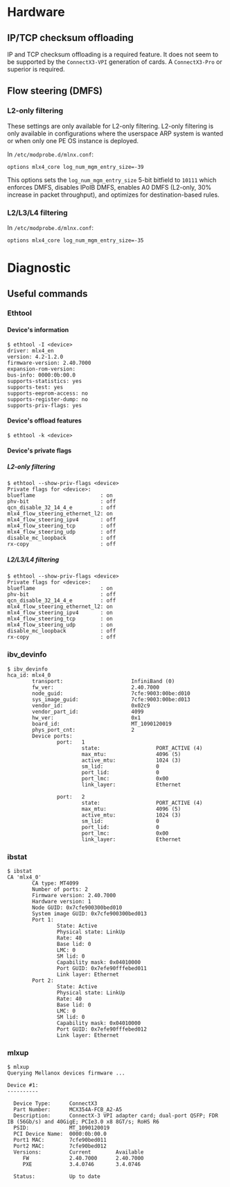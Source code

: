 # Hardware

## IP/TCP checksum offloading

IP and TCP checksum offloading is a required feature. It does not seem to be supported by the `ConnectX3-VPI` generation of cards. A `ConnectX3-Pro` or superior is required.

## Flow steering (DMFS)

### L2-only filtering

These settings are only available for L2-only filtering. L2-only filtering is only available in configurations where the userspace ARP system is wanted or when only one PE OS instance is deployed.

In `/etc/modprobe.d/mlnx.conf`:

```
options mlx4_core log_num_mgm_entry_size=-39
```

This options sets the `log_num_mgm_entry_size` 5-bit bitfield to `10111` which enforces DMFS, disables IPoIB DMFS, enables A0 DMFS (L2-only, 30% increase in packet throughput), and optimizes for destination-based rules.

### L2/L3/L4 filtering

In `/etc/modprobe.d/mlnx.conf`:

```
options mlx4_core log_num_mgm_entry_size=-35
```

# Diagnostic

## Useful commands

### Ethtool

#### Device's information

```
$ ethtool -I <device>
driver: mlx4_en
version: 4.2-1.2.0
firmware-version: 2.40.7000
expansion-rom-version:
bus-info: 0000:0b:00.0
supports-statistics: yes
supports-test: yes
supports-eeprom-access: no
supports-register-dump: no
supports-priv-flags: yes
```

#### Device's offload features

```
$ ethtool -k <device>
```

#### Device's private flags

##### L2-only filtering

```
$ ethtool --show-priv-flags <device>
Private flags for <device>:
blueflame                     : on
phv-bit                       : off
qcn_disable_32_14_4_e         : off
mlx4_flow_steering_ethernet_l2: on
mlx4_flow_steering_ipv4       : off
mlx4_flow_steering_tcp        : off
mlx4_flow_steering_udp        : off
disable_mc_loopback           : off
rx-copy                       : off
```

##### L2/L3/L4 filtering

```
$ ethtool --show-priv-flags <device>
Private flags for <device>:
blueflame                     : on
phv-bit                       : off
qcn_disable_32_14_4_e         : off
mlx4_flow_steering_ethernet_l2: on
mlx4_flow_steering_ipv4       : on
mlx4_flow_steering_tcp        : on
mlx4_flow_steering_udp        : on
disable_mc_loopback           : off
rx-copy                       : off
```

### ibv_devinfo

```
$ ibv_devinfo
hca_id: mlx4_0
        transport:                      InfiniBand (0)
        fw_ver:                         2.40.7000
        node_guid:                      7cfe:9003:00be:d010
        sys_image_guid:                 7cfe:9003:00be:d013
        vendor_id:                      0x02c9
        vendor_part_id:                 4099
        hw_ver:                         0x1
        board_id:                       MT_1090120019
        phys_port_cnt:                  2
        Device ports:
                port:   1
                        state:                  PORT_ACTIVE (4)
                        max_mtu:                4096 (5)
                        active_mtu:             1024 (3)
                        sm_lid:                 0
                        port_lid:               0
                        port_lmc:               0x00
                        link_layer:             Ethernet

                port:   2
                        state:                  PORT_ACTIVE (4)
                        max_mtu:                4096 (5)
                        active_mtu:             1024 (3)
                        sm_lid:                 0
                        port_lid:               0
                        port_lmc:               0x00
                        link_layer:             Ethernet
```

### ibstat

```
$ ibstat
CA 'mlx4_0'
        CA type: MT4099
        Number of ports: 2
        Firmware version: 2.40.7000
        Hardware version: 1
        Node GUID: 0x7cfe900300bed010
        System image GUID: 0x7cfe900300bed013
        Port 1:
                State: Active
                Physical state: LinkUp
                Rate: 40
                Base lid: 0
                LMC: 0
                SM lid: 0
                Capability mask: 0x04010000
                Port GUID: 0x7efe90fffebed011
                Link layer: Ethernet
        Port 2:
                State: Active
                Physical state: LinkUp
                Rate: 40
                Base lid: 0
                LMC: 0
                SM lid: 0
                Capability mask: 0x04010000
                Port GUID: 0x7efe90fffebed012
                Link layer: Ethernet
```

### mlxup

```
$ mlxup
Querying Mellanox devices firmware ...

Device #1:
----------

  Device Type:      ConnectX3
  Part Number:      MCX354A-FCB_A2-A5
  Description:      ConnectX-3 VPI adapter card; dual-port QSFP; FDR IB (56Gb/s) and 40GigE; PCIe3.0 x8 8GT/s; RoHS R6
  PSID:             MT_1090120019
  PCI Device Name:  0000:0b:00.0
  Port1 MAC:        7cfe90bed011
  Port2 MAC:        7cfe90bed012
  Versions:         Current        Available
     FW             2.40.7000      2.40.7000
     PXE            3.4.0746       3.4.0746

  Status:           Up to date
```